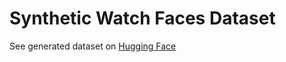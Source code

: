 # Synthetic Watch Faces Dataset

See generated dataset on [Hugging Face](https://huggingface.co/datasets/elischwartz/synthetic-watch-faces-dataset)
